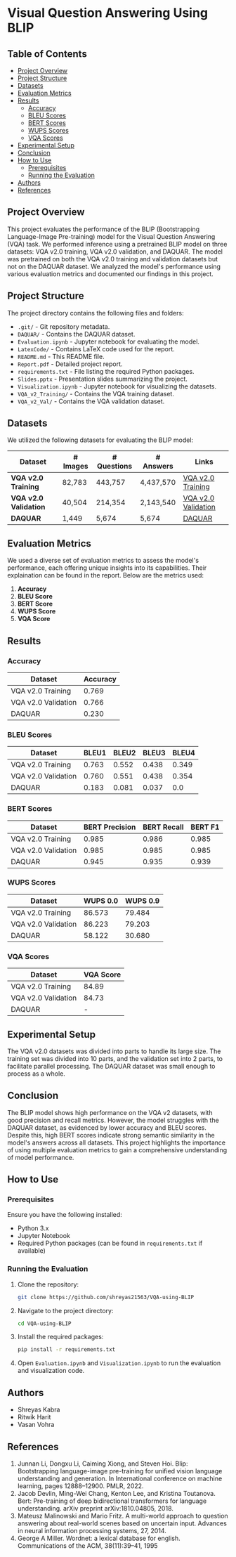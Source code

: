 # Visual Question Answering Using BLIP

## Table of Contents

- [Project Overview](#project-overview)
- [Project Structure](#project-structure)
- [Datasets](#datasets)
- [Evaluation Metrics](#evaluation-metrics)
- [Results](#results)
  - [Accuracy](#accuracy)
  - [BLEU Scores](#bleu-scores)
  - [BERT Scores](#bert-scores)
  - [WUPS Scores](#wups-scores)
  - [VQA Scores](#vqa-scores)
- [Experimental Setup](#experimental-setup)
- [Conclusion](#conclusion)
- [How to Use](#how-to-use)
  - [Prerequisites](#prerequisites)
  - [Running the Evaluation](#running-the-evaluation)
- [Authors](#authors)
- [References](#references)


## Project Overview

This project evaluates the performance of the BLIP (Bootstrapping Language-Image Pre-training) model for the Visual Question Answering (VQA) task. We performed inference using a pretrained BLIP model on three datasets: VQA v2.0 training, VQA v2.0 validation, and DAQUAR. The model was pretrained on both the VQA v2.0 training and validation datasets but not on the DAQUAR dataset. We analyzed the model's performance using various evaluation metrics and documented our findings in this project.

## Project Structure

The project directory contains the following files and folders:

- `.git/` - Git repository metadata.
- `DAQUAR/` - Contains the DAQUAR dataset.
- `Evaluation.ipynb` - Jupyter notebook for evaluating the model.
- `LatexCode/` - Contains LaTeX code used for the report.
- `README.md` - This README file.
- `Report.pdf` - Detailed project report.
- `requirements.txt` - File listing the required Python packages.
- `Slides.pptx` - Presentation slides summarizing the project.
- `Visualization.ipynb` - Jupyter notebook for visualizing the datasets.
- `VQA_v2_Training/` - Contains the VQA training dataset.
- `VQA_v2_Val/` - Contains the VQA validation dataset.

## Datasets

We utilized the following datasets for evaluating the BLIP model:

| Dataset                  | # Images | # Questions | # Answers    | Links |
|--------------------------|----------|-------------|--------------|-------|
| **VQA v2.0 Training**    | 82,783   | 443,757     | 4,437,570    | [VQA v2.0 Training](https://visualqa.org/download.html) |
| **VQA v2.0 Validation**  | 40,504   | 214,354     | 2,143,540    | [VQA v2.0 Validation](https://visualqa.org/download.html) |
| **DAQUAR**               | 1,449    | 5,674       | 5,674        | [DAQUAR](https://www.mpi-inf.mpg.de/departments/computer-vision-and-machine-learning/research/vision-and-language/visual-turing-challenge) |

## Evaluation Metrics

We used a diverse set of evaluation metrics to assess the model's performance, each offering unique insights into its capabilities. Their explaination can be found in the report. Below are the metrics used:

1. **Accuracy**
2. **BLEU Score**
3. **BERT Score**
4. **WUPS Score**
5. **VQA Score**



## Results

### Accuracy

| Dataset             | Accuracy |
|---------------------|----------|
| VQA v2.0 Training   | 0.769    |
| VQA v2.0 Validation | 0.766    |
| DAQUAR              | 0.230    |

### BLEU Scores

| Dataset             | BLEU1 | BLEU2 | BLEU3 | BLEU4 |
|---------------------|-------|-------|-------|-------|
| VQA v2.0 Training   | 0.763 | 0.552 | 0.438 | 0.349 |
| VQA v2.0 Validation | 0.760 | 0.551 | 0.438 | 0.354 |
| DAQUAR              | 0.183 | 0.081 | 0.037 | 0.0   |

### BERT Scores

| Dataset             | BERT Precision | BERT Recall | BERT F1 |
|---------------------|----------------|-------------|---------|
| VQA v2.0 Training   | 0.985          | 0.986       | 0.985   |
| VQA v2.0 Validation | 0.985          | 0.985       | 0.985   |
| DAQUAR              | 0.945          | 0.935       | 0.939   |

### WUPS Scores

| Dataset             | WUPS 0.0 | WUPS 0.9 |
|---------------------|----------|----------|
| VQA v2.0 Training   | 86.573   | 79.484   |
| VQA v2.0 Validation | 86.223   | 79.203   |
| DAQUAR              | 58.122   | 30.680   |

### VQA Scores

| Dataset             | VQA Score |
|---------------------|-----------|
| VQA v2.0 Training   | 84.89     |
| VQA v2.0 Validation | 84.73     |
| DAQUAR              | -         |

## Experimental Setup

The VQA v2.0 datasets was divided into parts to handle its large size. The training set was divided into 10 parts, and the validation set into 2 parts, to facilitate parallel processing. The DAQUAR dataset was small enough to process as a whole.

## Conclusion

The BLIP model shows high performance on the VQA v2 datasets, with good precision and recall metrics. However, the model struggles with the DAQUAR dataset, as evidenced by lower accuracy and BLEU scores. Despite this, high BERT scores indicate strong semantic similarity in the model's answers across all datasets. This project highlights the importance of using multiple evaluation metrics to gain a comprehensive understanding of model performance.

## How to Use

### Prerequisites

Ensure you have the following installed:
- Python 3.x
- Jupyter Notebook
- Required Python packages (can be found in `requirements.txt` if available)

### Running the Evaluation

1. Clone the repository:
    ```bash
    git clone https://github.com/shreyas21563/VQA-using-BLIP
    ```

2. Navigate to the project directory:
    ```bash
    cd VQA-using-BLIP
    ```

3. Install the required packages:
    ```bash
    pip install -r requirements.txt
    ```
    
4. Open `Evaluation.ipynb` and `Visualization.ipynb` to run the evaluation and visualization code.

## Authors

- Shreyas Kabra
- Ritwik Harit
- Vasan Vohra

## References
1. Junnan Li, Dongxu Li, Caiming Xiong, and Steven Hoi. Blip: Bootstrapping language-image pre-training for unified vision language understanding and generation. In International conference on machine learning, pages 12888–12900. PMLR, 2022.
2. Jacob Devlin, Ming-Wei Chang, Kenton Lee, and Kristina Toutanova. Bert: Pre-training of deep bidirectional transformers for language understanding. arXiv preprint arXiv:1810.04805, 2018.
3. Mateusz Malinowski and Mario Fritz. A multi-world approach to question answering about real-world scenes based on uncertain input. Advances in neural information processing systems, 27, 2014.
4. George A Miller. Wordnet: a lexical database for english. Communications of the ACM, 38(11):39–41, 1995
